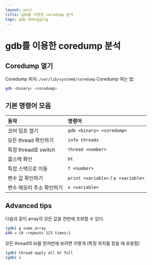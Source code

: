 ```yaml
---
layout: post
title: gdb를 이용한 coredump 분석
tags: gdb debugging
---
```


# gdb를 이용한 coredump 분석

## Coredump 열기
Coredump 위치: `/var/lib/systemd/coredump`
Coredump 여는 법:
~~~ bash
gdb <binary> <coredump>
~~~

## 기본 명령어 모음

| 동작 | 명령어
|:-|:-
| 코어 덤프 열기 | `gdb <binary> <coredump>`
| 모든 thread 확인하기 | `info threads`
| 특정 thread로 switch | `thread <number>`
| 콜스택 확인 | `bt`
| 특정 스택으로 이동 | `f <number>`
| 변수 값 확인하기 | `print <variable>` / `p <variable>`
| 변수 메모리 주소 확인하기 | `x <variable>`


## Advanced tips
다음과 같이 array의 모든 값을 한번에 조회할 수 있다.
~~~ bash
(gdb) p some_array
$40 = {0 <repeats 123 times>}
~~~

모든 thread의 bt를 한꺼번에 보려면 이렇게 (특정 위치를 찾을 때 유용함)
~~~ bash
(gdb) thread apply all bt full
(gdb) c
~~~

